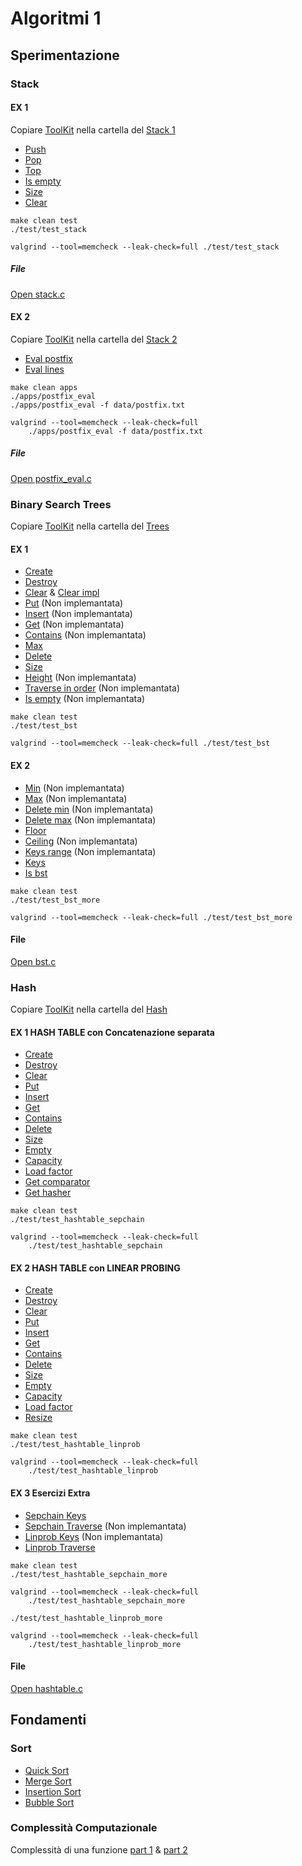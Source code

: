 # Algoritmi 1

## Sperimentazione

### Stack
#### EX 1
Copiare [ToolKit](/Algo1%20Core%20ToolKit) nella cartella del [Stack 1](/Abstract%20Data%20Types%201%20-%20Stack%20Exercise)
- [Push](/Abstract%20Data%20Types%201%20-%20Stack%20Exercise/src/stack.c#L64)
- [Pop](/Abstract%20Data%20Types%201%20-%20Stack%20Exercise/src/stack.c#L90)
- [Top](/Abstract%20Data%20Types%201%20-%20Stack%20Exercise/src/stack.c#L115)
- [Is empty](/Abstract%20Data%20Types%201%20-%20Stack%20Exercise/src/stack.c#L128)
- [Size](/Abstract%20Data%20Types%201%20-%20Stack%20Exercise/src/stack.c#L145)
- [Clear](/Abstract%20Data%20Types%201%20-%20Stack%20Exercise/src/stack.c#L155)
```make
make clean test
./test/test_stack

valgrind --tool=memcheck --leak-check=full ./test/test_stack
```
##### File
[Open stack.c](/Abstract%20Data%20Types%201%20-%20Stack%20Exercise/src/stack.c)
#### EX 2
Copiare [ToolKit](/Algo1%20Core%20ToolKit) nella cartella del [Stack 2](/Abstract%20Data%20Types%202%20-%20Stack%20Exercise)
- [Eval postfix](/Abstract%20Data%20Types%202%20-%20Stack%20Exercise/apps/postfix_eval.c#L91)
- [Eval lines](/Abstract%20Data%20Types%202%20-%20Stack%20Exercise/apps/postfix_eval.c#L186)
```make
make clean apps
./apps/postfix_eval
./apps/postfix_eval -f data/postfix.txt

valgrind --tool=memcheck --leak-check=full
    ./apps/postfix_eval -f data/postfix.txt
```
##### File
[Open postfix_eval.c](/Abstract%20Data%20Types%202%20-%20Stack%20Exercise/apps/postfix_eval.c)

### Binary Search Trees
Copiare [ToolKit](/Algo1%20Core%20ToolKit) nella cartella del [Trees](/Binary%20Search%20Trees%20Exercise%20%231%20%26%20%232)
#### EX 1
- [Create](/Binary%20Search%20Trees%20Exercise%20%231%20%26%20%232/src/bst.c#L36)
- [Destroy](/Binary%20Search%20Trees%20Exercise%20%231%20%26%20%232/src/bst.c#L55)
- [Clear](/Binary%20Search%20Trees%20Exercise%20%231%20%26%20%232/src/bst.c#L81) & [Clear impl](/Binary%20Search%20Trees%20Exercise%20%231%20%26%20%232/src/bst.c#L64)
- [Put](/Binary%20Search%20Trees%20Exercise%20%231%20%26%20%232/src/bst.c#L90) (Non implemantata)
- [Insert](/Binary%20Search%20Trees%20Exercise%20%231%20%26%20%232/src/bst.c#L98) (Non implemantata)
- [Get](/Binary%20Search%20Trees%20Exercise%20%231%20%26%20%232/src/bst.c#L106) (Non implemantata)
- [Contains](/Binary%20Search%20Trees%20Exercise%20%231%20%26%20%232/src/bst.c#L114) (Non implemantata)
- [Max](/Binary%20Search%20Trees%20Exercise%20%231%20%26%20%232/src/bst.c#L126)
- [Delete](/Binary%20Search%20Trees%20Exercise%20%231%20%26%20%232/src/bst.c#L145)
- [Size](/Binary%20Search%20Trees%20Exercise%20%231%20%26%20%232/src/bst.c#L242)
- [Height](/Binary%20Search%20Trees%20Exercise%20%231%20%26%20%232/src/bst.c#L265) (Non implemantata)
- [Traverse in order](/Binary%20Search%20Trees%20Exercise%20%231%20%26%20%232/src/bst.c#L273) (Non implemantata)
- [Is empty](/Binary%20Search%20Trees%20Exercise%20%231%20%26%20%232/src/bst.c#L281) (Non implemantata)
```make
make clean test
./test/test_bst

valgrind --tool=memcheck --leak-check=full ./test/test_bst
```
#### EX 2
- [Min](/Binary%20Search%20Trees%20Exercise%20%231%20%26%20%232/src/bst.c#L304) (Non implemantata)
- [Max](/Binary%20Search%20Trees%20Exercise%20%231%20%26%20%232/src/bst.c#L312) (Non implemantata)
- [Delete min](/Binary%20Search%20Trees%20Exercise%20%231%20%26%20%232/src/bst.c#L320) (Non implemantata)
- [Delete max](/Binary%20Search%20Trees%20Exercise%20%231%20%26%20%232/src/bst.c#L328) (Non implemantata)
- [Floor](/Binary%20Search%20Trees%20Exercise%20%231%20%26%20%232/src/bst.c#L336)
- [Ceiling](/Binary%20Search%20Trees%20Exercise%20%231%20%26%20%232/src/bst.c#L388) (Non implemantata)
- [Keys range](/Binary%20Search%20Trees%20Exercise%20%231%20%26%20%232/src/bst.c#L396) (Non implemantata)
- [Keys](/Binary%20Search%20Trees%20Exercise%20%231%20%26%20%232/src/bst.c#L404)
- [Is bst](/Binary%20Search%20Trees%20Exercise%20%231%20%26%20%232/src/bst.c#L443)
```make
make clean test
./test/test_bst_more

valgrind --tool=memcheck --leak-check=full ./test/test_bst_more
```
#### File
[Open bst.c](/Binary%20Search%20Trees%20Exercise%20%231%20%26%20%232/src/bst.c)

### Hash
Copiare [ToolKit](/Algo1%20Core%20ToolKit) nella cartella del [Hash](/Hash%20Tables%20Exercise%20%231%2C%20%232%20%26%20%233)
#### EX 1 HASH TABLE con Concatenazione separata
- [Create](/Hash%20Tables%20Exercise%20%231%2C%20%232%20%26%20%233/src/hashtable.c#L38)
- [Destroy](/Hash%20Tables%20Exercise%20%231%2C%20%232%20%26%20%233/src/hashtable.c#L85)
- [Clear](/Hash%20Tables%20Exercise%20%231%2C%20%232%20%26%20%233/src/hashtable.c#L95)
- [Put](/Hash%20Tables%20Exercise%20%231%2C%20%232%20%26%20%233/src/hashtable.c#L131)
- [Insert](/Hash%20Tables%20Exercise%20%231%2C%20%232%20%26%20%233/src/hashtable.c#L167)
- [Get](/Hash%20Tables%20Exercise%20%231%2C%20%232%20%26%20%233/src/hashtable.c#L212)
- [Contains](/Hash%20Tables%20Exercise%20%231%2C%20%232%20%26%20%233/src/hashtable.c#L229)
- [Delete](/Hash%20Tables%20Exercise%20%231%2C%20%232%20%26%20%233/src/hashtable.c#L246)
- [Size](/Hash%20Tables%20Exercise%20%231%2C%20%232%20%26%20%233/src/hashtable.c#L276)
- [Empty](/Hash%20Tables%20Exercise%20%231%2C%20%232%20%26%20%233/src/hashtable.c#L283)
- [Capacity](/Hash%20Tables%20Exercise%20%231%2C%20%232%20%26%20%233/src/hashtable.c#L288)
- [Load factor](/Hash%20Tables%20Exercise%20%231%2C%20%232%20%26%20%233/src/hashtable.c#L293)
- [Get comparator](/Hash%20Tables%20Exercise%20%231%2C%20%232%20%26%20%233/src/hashtable.c#L298)
- [Get hasher](/Hash%20Tables%20Exercise%20%231%2C%20%232%20%26%20%233/src/hashtable.c#L303)

```make
make clean test
./test/test_hashtable_sepchain

valgrind --tool=memcheck --leak-check=full
    ./test/test_hashtable_sepchain
```
#### EX 2 HASH TABLE con LINEAR PROBING
- [Create](/Hash%20Tables%20Exercise%20%231%2C%20%232%20%26%20%233/src/hashtable.c#L320)
- [Destroy](/Hash%20Tables%20Exercise%20%231%2C%20%232%20%26%20%233/src/hashtable.c#L369)
- [Clear](/Hash%20Tables%20Exercise%20%231%2C%20%232%20%26%20%233/src/hashtable.c#L379)
- [Put](/Hash%20Tables%20Exercise%20%231%2C%20%232%20%26%20%233/src/hashtable.c#L408)
- [Insert](/Hash%20Tables%20Exercise%20%231%2C%20%232%20%26%20%233/src/hashtable.c#L451)
- [Get](/Hash%20Tables%20Exercise%20%231%2C%20%232%20%26%20%233/src/hashtable.c#L501)
- [Contains](/Hash%20Tables%20Exercise%20%231%2C%20%232%20%26%20%233/src/hashtable.c#L517)
- [Delete](/Hash%20Tables%20Exercise%20%231%2C%20%232%20%26%20%233/src/hashtable.c#L537)
- [Size](/Hash%20Tables%20Exercise%20%231%2C%20%232%20%26%20%233/src/hashtable.c#L563)
- [Empty](/Hash%20Tables%20Exercise%20%231%2C%20%232%20%26%20%233/src/hashtable.c#L571)
- [Capacity](/Hash%20Tables%20Exercise%20%231%2C%20%232%20%26%20%233/src/hashtable.c#L576)
- [Load factor](/Hash%20Tables%20Exercise%20%231%2C%20%232%20%26%20%233/src/hashtable.c#L581)
- [Resize](/Hash%20Tables%20Exercise%20%231%2C%20%232%20%26%20%233/src/hashtable.c#L586)

```make
make clean test
./test/test_hashtable_linprob

valgrind --tool=memcheck --leak-check=full
    ./test/test_hashtable_linprob
```
#### EX 3 Esercizi Extra
- [Sepchain Keys](/Hash%20Tables%20Exercise%20%231%2C%20%232%20%26%20%233/src/hashtable.c#L652)
- [Sepchain Traverse](/Hash%20Tables%20Exercise%20%231%2C%20%232%20%26%20%233/src/hashtable.c#L682) (Non implemantata)
- [Linprob Keys](/Hash%20Tables%20Exercise%20%231%2C%20%232%20%26%20%233/src/hashtable.c#L695) (Non implemantata)
- [Linprob Traverse](/Hash%20Tables%20Exercise%20%231%2C%20%232%20%26%20%233/src/hashtable.c#L707)

```make
make clean test
./test/test_hashtable_sepchain_more

valgrind --tool=memcheck --leak-check=full
    ./test/test_hashtable_sepchain_more

./test/test_hashtable_linprob_more

valgrind --tool=memcheck --leak-check=full
    ./test/test_hashtable_linprob_more
```
#### File
[Open hashtable.c](/Hash%20Tables%20Exercise%20%231%2C%20%232%20%26%20%233/src/hashtable.c)

## Fondamenti
### Sort
- [Quick Sort](https://www.geeksforgeeks.org/quick-sort/)
- [Merge Sort](https://www.geeksforgeeks.org/merge-sort/)
- [Insertion Sort](https://www.geeksforgeeks.org/insertion-sort/)
- [Bubble Sort](https://www.geeksforgeeks.org/bubble-sort/)
### Complessità Computazionale
Complessità di una funzione [part 1](https://italiancoders.it/complessita-computazionale-parte-1/) & [part 2](https://italiancoders.it/complessita-computazionale-parte-2/)
